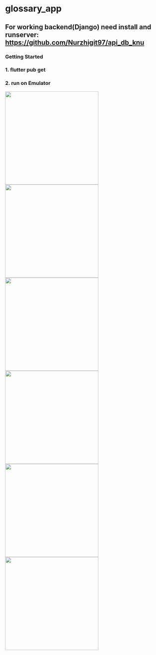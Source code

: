 # glossary_app

## For working backend(Django) need install and runserver: https://github.com/Nurzhigit97/api_db_knu 

### Getting Started 

### 1. flutter pub get
### 2. run on Emulator
<div>
  <img src="https://user-images.githubusercontent.com/106031957/213181408-8959d8c5-daea-4a83-a0d8-acf858a87c6a.png" width="300">
  <img src="https://user-images.githubusercontent.com/106031957/213181468-0464f8c1-354c-4797-8b24-35e6d62dfcc3.png" width="300">
  <img src="https://user-images.githubusercontent.com/106031957/213181468-0464f8c1-354c-4797-8b24-35e6d62dfcc3.png" width="300">
  <img src="https://user-images.githubusercontent.com/106031957/213181510-1fa54350-a9b1-47ea-ae20-cb22522cd49d.png" width="300">
  <img src="https://user-images.githubusercontent.com/106031957/213181577-1245b01e-6456-4f1d-86c2-4db0157e7668.png" width="300">
  <img src="https://user-images.githubusercontent.com/106031957/213181872-6466aaf3-1fa1-4047-a699-42e3d8d057d8.jpg" width="300">
</div>
